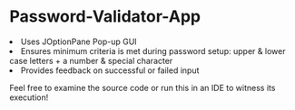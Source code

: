# Password-Validator-App

<li>Uses JOptionPane Pop-up GUI</li>
<li>Ensures minimum criteria is met during password setup: upper & lower case letters + a number & special character</li>
<li>Provides feedback on successful or failed input</li>

Feel free to examine the source code or run this in an IDE to witness its execution!
